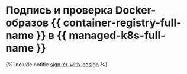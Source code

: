 # Подпись и проверка Docker-образов {{ container-registry-full-name }} в {{ managed-k8s-full-name }}

{% include notitle [sign-cr-with-cosign](../../_tutorials/containers/sign-cr-with-cosign.md) %}